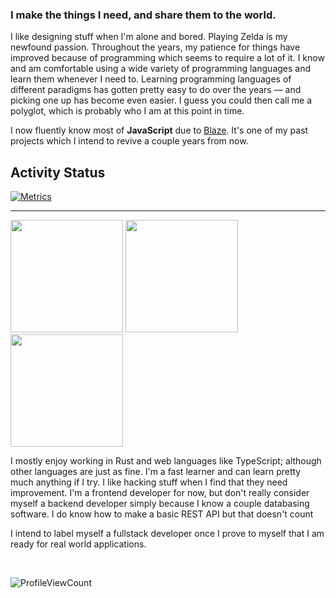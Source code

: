 ### I make the things I need, and share them to the world.

I like designing stuff when I'm alone and bored. Playing Zelda is my newfound passion. Throughout the years, my patience for things have improved because of programming which seems to require a lot of it. I know and am comfortable using a wide variety of programming languages and learn them whenever I need to. Learning programming languages of different paradigms has gotten pretty easy to do over the years — and picking one up has become even easier. I guess you could then call me a polyglot, which is probably who I am at this point in time.

I now fluently know most of **JavaScript** due to [Blaze](https://trail-blaze.github.io). It's one of my past projects which I intend to revive a couple years from now.

## Activity Status

<div>
  
[    ![Metrics](https://metrics.lecoq.io/AlexDev404?template=classic&activity=1&lines=1&notable=1&base.indepth=false&base.hireable=false&activity.limit=5&activity.load=300&activity.days=14&activity.visibility=all&activity.timestamps=false&activity.filter=all&notable.from=organization&notable.repositories=false&notable.indepth=false&notable.types=commit&config.timezone=America%2FGuatemala)](https://metrics.lecoq.io/)
    <hr />

  <img height="180em" src="https://github-readme-stats.vercel.app/api?username=alexdev404&show_icons=true&theme=tokyonight&include_all_commits=true&count_private=true"/>
  <img height="180em" src="https://github-readme-stats.vercel.app/api/top-langs/?username=alexdev404&layout=compact&langs_count=7&theme=tokyonight"/>
  <img height="180em" src="http://github-readme-streak-stats.herokuapp.com/?user=alexdev404&theme=github-dark-blue&hide_border=true&fire=DD2727"/>
</div>

I mostly enjoy working in Rust and web languages like TypeScript; although other languages are just as fine.
I'm a fast learner and can learn pretty much anything if I try.
I like hacking stuff when I find that they need improvement.
I'm a frontend developer for now, but don't really consider myself a backend developer simply because I know a couple databasing software.
I do know how to make a basic REST API but that doesn't count

I intend to label myself a fullstack developer once I prove to myself that I am ready for real world applications.



<!--- I now am attending the University of Belize. These projects here are simply practice for when I go into the real world and implement **`SyNBIOSis`**, a programming platform for the mind. --->

<br/>

![ProfileViewCount](https://komarev.com/ghpvc/?username=alexdev404&color=blue)
